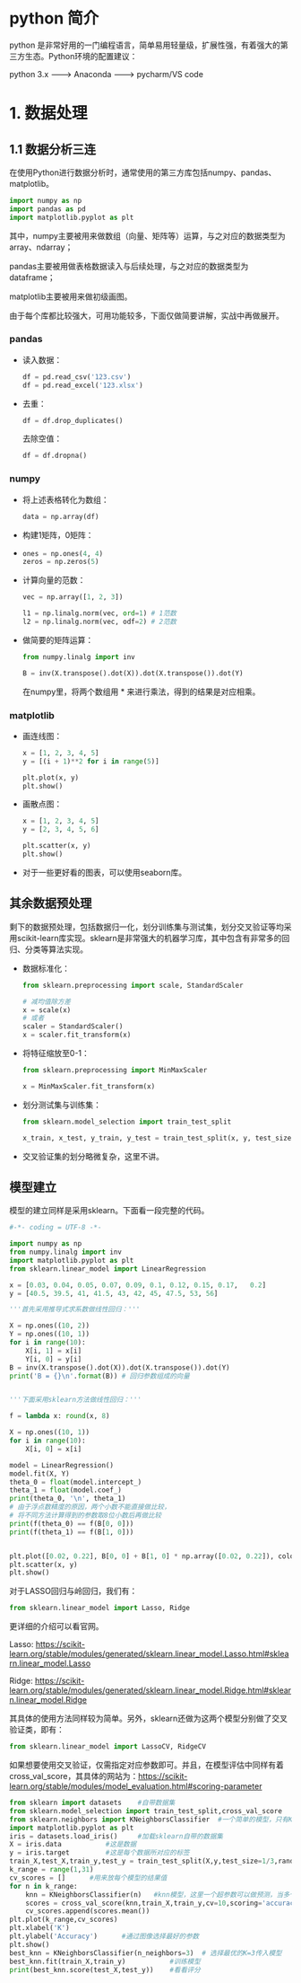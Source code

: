# python 简介

python 是非常好用的一门编程语言，简单易用轻量级，扩展性强，有着强大的第三方生态。Python环境的配置建议：

python 3.x  —-->   Anaconda  ——->    pycharm/VS code

# 1. 数据处理

## 1.1 数据分析三连

在使用Python进行数据分析时，通常使用的第三方库包括numpy、pandas、matplotlib。

```python
import numpy as np
import pandas as pd
import matplotlib.pyplot as plt
```

其中，numpy主要被用来做数组（向量、矩阵等）运算，与之对应的数据类型为array、ndarray；

pandas主要被用做表格数据读入与后续处理，与之对应的数据类型为dataframe；

matplotlib主要被用来做初级画图。

由于每个库都比较强大，可用功能较多，下面仅做简要讲解，实战中再做展开。

### pandas

- 读入数据：

  ```python
  df = pd.read_csv('123.csv')
  df = pd.read_excel('123.xlsx')
  ```

- 去重：

  ```python
  df = df.drop_duplicates()
  ```

  去除空值：

  ```python
  df = df.dropna()
  ```

### numpy

- 将上述表格转化为数组：

  ```python
  data = np.array(df)
  ```

- 构建1矩阵，0矩阵：

- ```python
  ones = np.ones(4, 4)
  zeros = np.zeros(5)
  ```

- 计算向量的范数：

  ```python
  vec = np.array([1, 2, 3])
  
  l1 = np.linalg.norm(vec, ord=1) # 1范数
  l2 = np.linalg.norm(vec, odf=2) # 2范数
  ```

- 做简要的矩阵运算：

  ```python
  from numpy.linalg import inv
  
  B = inv(X.transpose().dot(X)).dot(X.transpose()).dot(Y)
  ```

  在numpy里，将两个数组用 * 来进行乘法，得到的结果是对应相乘。

### matplotlib

- 画连线图：

  ```python
  x = [1, 2, 3, 4, 5]
  y = [(i + 1)**2 for i in range(5)]
  
  plt.plot(x, y)
  plt.show()
  ```

- 画散点图：

  ```python
  x = [1, 2, 3, 4, 5]
  y = [2, 3, 4, 5, 6]
  
  plt.scatter(x, y)
  plt.show()
  ```

- 对于一些更好看的图表，可以使用seaborn库。

## 其余数据预处理

剩下的数据预处理，包括数据归一化，划分训练集与测试集，划分交叉验证等均采用scikit-learn库实现。sklearn是非常强大的机器学习库，其中包含有非常多的回归、分类等算法实现。

- 数据标准化：

  ```python
  from sklearn.preprocessing import scale, StandardScaler
  
  # 减均值除方差
  x = scale(x)
  # 或者
  scaler = StandardScaler()
  x = scaler.fit_transform(x)
  ```

- 将特征缩放至0-1：

  ```python
  from sklearn.preprocessing import MinMaxScaler
  
  x = MinMaxScaler.fit_transform(x)
  ```

- 划分测试集与训练集：

  ```python
  from sklearn.model_selection import train_test_split
  
  x_train, x_test, y_train, y_test = train_test_split(x, y, test_size = 0.3, random_state=13)
  ```

- 交叉验证集的划分略微复杂，这里不讲。

## 模型建立

模型的建立同样是采用sklearn。下面看一段完整的代码。

```python
#-*- coding = UTF-8 -*-

import numpy as np
from numpy.linalg import inv
import matplotlib.pyplot as plt
from sklearn.linear_model import LinearRegression

x = [0.03, 0.04, 0.05, 0.07, 0.09, 0.1, 0.12, 0.15, 0.17,   0.2]
y = [40.5, 39.5, 41, 41.5, 43, 42, 45, 47.5, 53, 56]

'''首先采用推导式求系数做线性回归：'''

X = np.ones((10, 2))
Y = np.ones((10, 1))
for i in range(10):
	X[i, 1] = x[i]
	Y[i, 0] = y[i]
B = inv(X.transpose().dot(X)).dot(X.transpose()).dot(Y)
print('B = {}\n'.format(B)) # 回归参数组成的向量


'''下面采用sklearn方法做线性回归：'''

f = lambda x: round(x, 8)

X = np.ones((10, 1))
for i in range(10):
	X[i, 0] = x[i]

model = LinearRegression()
model.fit(X, Y)
theta_0 = float(model.intercept_)
theta_1 = float(model.coef_)
print(theta_0, '\n', theta_1)
# 由于浮点数精度的原因，两个小数不能直接做比较，
# 将不同方法计算得到的参数取8位小数后再做比较
print(f(theta_0) == f(B[0, 0]))
print(f(theta_1) == f(B[1, 0]))


plt.plot([0.02, 0.22], B[0, 0] + B[1, 0] * np.array([0.02, 0.22]), color='red')
plt.scatter(x, y)
plt.show()

```

对于LASSO回归与岭回归，我们有：

```python
from sklearn.linear_model import Lasso, Ridge
```

更详细的介绍可以看官网。

Lasso: https://scikit-learn.org/stable/modules/generated/sklearn.linear_model.Lasso.html#sklearn.linear_model.Lasso

Ridge: https://scikit-learn.org/stable/modules/generated/sklearn.linear_model.Ridge.html#sklearn.linear_model.Ridge

其具体的使用方法同样较为简单。另外，sklearn还做为这两个模型分别做了交叉验证类，即有：

```python
from sklearn.linear_model import LassoCV, RidgeCV
```

如果想要使用交叉验证，仅需指定对应参数即可。并且，在模型评估中同样有着cross_val_score，其具体的网站为：https://scikit-learn.org/stable/modules/model_evaluation.html#scoring-parameter

```python
from sklearn import datasets	#自带数据集
from sklearn.model_selection import train_test_split,cross_val_score	#划分数据 交叉验证
from sklearn.neighbors import KNeighborsClassifier  #一个简单的模型，只有K一个参数，类似K-means
import matplotlib.pyplot as plt
iris = datasets.load_iris()		#加载sklearn自带的数据集
X = iris.data 			#这是数据
y = iris.target 		#这是每个数据所对应的标签
train_X,test_X,train_y,test_y = train_test_split(X,y,test_size=1/3,random_state=3)	#这里划分数据以1/3的来划分 训练集训练结果 测试集测试结果
k_range = range(1,31)
cv_scores = []		#用来放每个模型的结果值
for n in k_range:
    knn = KNeighborsClassifier(n)   #knn模型，这里一个超参数可以做预测，当多个超参数时需要使用另一种方法GridSearchCV
    scores = cross_val_score(knn,train_X,train_y,cv=10,scoring='accuracy')  #cv：选择每次测试折数  accuracy：评价指标是准确度,可以省略使用默认值，具体使用参考下面。
    cv_scores.append(scores.mean())
plt.plot(k_range,cv_scores)
plt.xlabel('K')
plt.ylabel('Accuracy')		#通过图像选择最好的参数
plt.show()
best_knn = KNeighborsClassifier(n_neighbors=3)	# 选择最优的K=3传入模型
best_knn.fit(train_X,train_y)			#训练模型
print(best_knn.score(test_X,test_y))	#看看评分
```

